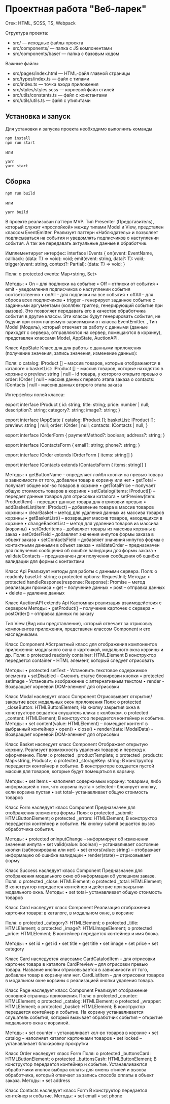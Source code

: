 # Проектная работа "Веб-ларек"

Стек: HTML, SCSS, TS, Webpack

Структура проекта:

- src/ — исходные файлы проекта
- src/components/ — папка с JS компонентами
- src/components/base/ — папка с базовым кодом

Важные файлы:

- src/pages/index.html — HTML-файл главной страницы
- src/types/index.ts — файл с типами
- src/index.ts — точка входа приложения
- src/styles/styles.scss — корневой файл стилей
- src/utils/constants.ts — файл с константами
- src/utils/utils.ts — файл с утилитами

## Установка и запуск

Для установки и запуска проекта необходимо выполнить команды

```
npm install
npm run start
```

или

```
yarn
yarn start
```

## Сборка

```
npm run build
```

или

```
yarn build
```

В проекте реализован паттерн MVP.
Тип Presenter (Представитель), который служит «прослойкой» между типами Model и View, предствлен классом EventEmitter.
Реализует паттерн «Наблюдатель» и позволяет подписываться на события и уведомлять подписчиков о наступлении события. А так же передавать актуальные данные в обработчик.

Имплементирует интерфес: interface IEvents {
on<T extends object>(event: EventName, callback: (data: T) => void): void;
emit<T extends object>(event: string, data?: T): void;
trigger<T extends object>(event: string, context?: Partial<T>): (data: T) => void;
}

Поля:
o protected events: Map<string, Set<EventHandler>>

Методы:
• On – для подписки на событие
• Off – отписки от события
• emit - уведомления подписчиков о наступлении события соответственно
• onAll – для подписки на все события
• offAll – для сброса всех подписчиков
• trigger - генерирует заданное событие с заданными аргументами (коллбек триггер, генерирующий событие при вызове). Это позволяет передавать его в качестве обработчика события в другие классы. Эти классы будут генерировать события, не будучи при этом напрямую зависимыми от класса EventEmitter.
,
Тип Model (Модель), который отвечает за работу с данными (данные приходят с сервера, отправляются на сервер, помещаются в корзину), представлен классами Model, AppState, AuctionAPI.

Класс AppState
Класс для для работы с данными приложения (получение значения, запись значения, изменение данных):

Поля:
o catalog: IProduct [] – массив товаров, которые отображаются в каталоге
o basketList: IProduct [] – массив товаров, которые находятся в корзине
o preview: string | null – id товара, у которого открыто превью
o order: IOrder | null – массив данных первого этапа заказа
o contacts: IContacts | null - массив данных второго этапа заказа

Интерфейсы полей класса:

export interface IProduct {
id: string;
title: string;
price: number | null;
description?: string;
category?: string;
image?: string;
}

export interface IAppState {
catalog: IProduct [];
basketList: IProduct [];
preview: string | null;
order: IOrder | null;
contacts: IContacts | null;
}

export interface IOrderForm {
paymentMethod?: boolean;
address?: string;
}

export interface IContactsForm {
email?: string;
phone?: string;
}

export interface IOrder extends IOrderForm {
items: string[]
}

export interface IContacts extends IContactsForm {
items: string[]
}

Методы:
• getButtonName – определяет лэйбл кнопки на превью товара в зависимости от того, добавлен товар в корзину или нет
• getTotal – получает общее кол-во товаров в корзине
• getTotalPrice – получает общую стоимость товаров в корзине
• setCatalog(items: IProduct[]) – передает данные товаров для отрисовки каталога
• setPreview(item: ProductItem) – передает данные товара для отрисовки превью
• addBasketList(item: IProduct) – добавление товара в массив товаров корзины
• clearBasket – метод для удаления данных из массива товаров корзины
• getBasketList() – возвращает массив товаров, находящихся в корзине
• changeBasketList – метод для удаления товаров из массива (корзины)
• setOrderItems – добавляет товары из массива корзины в заказ
• setOrderField – добавляет значения инпутов формы заказа в объект заказа
• setContactsField – добавляет значения инпутов формы с контактными данными в объект заказа
• validateOrder – предназначен для получения сообщения об ошибке валидации для формы заказа
• validateContacts – предназначен для получения сообщения об ошибке валидации для формы с контактами

Класс Api
Реализует методы для работы с данными сервера.
Поля:
o readonly baseUrl: string;
o protected options: RequestInit;
Методы:
• protected handleResponse(response: Response): Promise<object> – метод реализации промиса
• get – получение данных
• post – отправка данных
• delete – удаление данных

Класс AuctionAPI extends Api
Кастомная реализация взаимодействия с сервером
Методы:
• getProduct() – получение карточек с сервера
• postOrder() – отправка данных по заказу

Тип View (Вид или представление), который отвечает за отрисовку компонентов приложения, представлен классом Component и его наследниками.

Класс Component
Абстрактный класс для отображения компонентов приложения: модального окна с карточкой, модального окна корзины и др.
Поля:
o protected readonly container: HTMLElement
В конструктор передается container – HTML элемент, который следует отрисовать

Методы:
• protected setText - Установить текстовое содержимое элемента
• setDisabled - Сменить статус блокировки кнопки
• protected setImage - Установить изображение с алтернативным текстом
• render - Возвращает корневой DOM-элемент для отрисовки

Класс Modal наследует класс Component
Отрисовывает открытие/закрытие всех модальных окон приложения
Поля:
o protected \_closeButton: HTMLButtonElement; На кнопку закрытия окна в конструкторе вешается слушатель клика с колбэком.
o protected \_content: HTMLElement;
В конструктор передается контейнер и событие.
Методы:
• set content(value: HTMLElement) – помещает контент в выбранный контейнер
• open()
• close()
• render(data: IModalData) - Возвращает корневой DOM-элемент для отрисовки

Класс Basket наследует класс Component
Отображает открытую корзину. Реализует возможность удаления товаров и переход к оформлению.
Поля:
o protected \_productTemplate;
o protected \_products: Map<string, Product>;
o protected \_storageKey: string;
В конструктор передается контейнер и событие. В конструкторе создается пустой массив для товаров, которые будут помещаться в карзину.

Методы:
• set items – наполняет содержимым корзину: товарами, либо информацией о том, что корзина пуста
• selected– блокирует кнопку, если корзина пустая
• set total– устанавливает общую стоимость товаров

Класс Form наследует класс Component
Предназначен для отображения элементов формы
Поля:
o protected \_submit: HTMLButtonElement;
o protected \_errors: HTMLElement;
В конструктор передается контейнер и событие. На кнопку submit вешается вызов обработчика события.

Методы:
• protected onInputChange – информирует об изменении значения инпута
• set valid(value: boolean) – устанавливает состояние кнопки (заблокирована или нет)
• set errors(value: string) – отображает информацию об ошибке валидации
• render(state) – отрисовывает форму

Класс Success наследует класс Component
Предназначен для отображения модального окно об информации об успешном заказе.
Поля:
o protected \_close: HTMLElement;
o protected \_total: HTMLElement;
В конструктор передается контейнер и действие при закрытии модального окна.
Методы:
• set total– устанавливает общую стоимость товаров

Класс Card наследует класс Component
Реализация отображения карточки товара: в каталоге, в модальном окне, в корзине

Поля:
o protected \_category?: HTMLElement;
o protected \_title: HTMLElement;
o protected \_image?: HTMLImageElement;
o protected \_price: HTMLElement;
В контейнер передается контейнер и имя блока.

Методы:
• set id
• get id
• set title
• get title
• set image
• set price
• set category

Класс Card наследуется классами:
CardCatalodItem – для отрисовки карточек товара в каталоге
CardPreview – для отрисовки превью товара. Название кнопки отрисовывается в зависимости от того, добавлен товар в корзину или нет.
CardListItem – для отрисовки товаров в модальном окне корзины с реализацией кнопки удаления товара.

Класс Page наследует класс Component
Реализует отображение основной страницы приложения.
Поля:
o protected \_counter: HTMLElement;
o protected \_catalog: HTMLElement;
o protected \_wrapper: HTMLElement;
o protected \_basket: HTMLElement;
В конструктор передается контейнер и событие. На корзину устанавливается слушатель события, который вызывает обработчик события – открытие модального окна с корзиной.

Методы:
• set counter – устанавливает кол-во товаров в корзине
• set catalog – наполняет каталог карточками товаров
• set locked – устанавливает блокировку прокрутки

Класс Order наследует класс Form
Поля:
o protected \_buttonsCard: HTMLButtonElement;
o protected \_buttonsCash: HTMLButtonElement;
В конструктор передается контейнер и событие. Устанавливаются обработчики кнопок выбора оплаты для смены стилей и вызова обработчика, который отвечает за запись способа оплаты в объект заказа.
Методы:
• set address

Класс Contacts наследует класс Form
В конструктор передается контейнер и событие.
Методы:
• set email
• set phone
